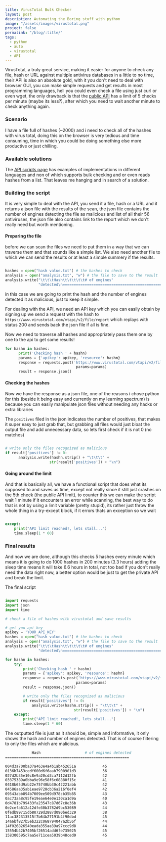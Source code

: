 ```yaml
---
title: VirusTotal Bulk Checker
layout: post
description: Automating the Boring stuff with python
image: "/assets/images/virustotal.png"
project: false
permalink: "/blog/:title/"
tags:
  - python
  - auto
  - virustotal
  - API
---
```


VirusTotal, a truly great service, making it easier for anyone to check any
file, hash or URL against multiple antivirus databases in a little to no time,
their API is also an absolute gold, with it you don't need to deal with browser
GUI, you can make simple requests and get results in most programming languages,
hell you could even check a file using just curl or even wget, the only drawback
is that the [public API](https://developers.virustotal.com/reference) has a limit
of 5 checks per minute (maybe its less?), after which you
need to wait another minute to check anything again.

### Scenario

I have a file full of hashes (~2000) and i need to check all of the hashes with
virus total, doing this on the browser is very tedious and time consuming, time
in which you could be doing something else more productive or just chilling.

### Available solutions

The [API scripts page](https://support.virustotal.com/hc/en-us/articles/115002146469-API-Scripts)
has examples of implementations in different languages and non of
which supports bulk checking and or even reads hashes from a list. That leaves
me hanging and in search of a solution.

### Building the script

It is very simple to deal with the API, you send it a file, hash or a URL and it returns
a json file with the results of the scan, the json file contains the number of
engines detecting the file as malicious and list of all their 56 antiviruses,
the json file also contains link to the report which we don't really need but
worth mentioning.

#### Preparing the file

before we can scan the files we need to put them in a way that we can traverse
them and that sounds like a simple list. We also need another file to which we
can send the results or at least a simple summery if the results.

```python

hashes = open("hash value.txt") # the hashes to check
analysis = open("analysis.txt", "w") # the file to save to the result
analysis.write("\t\t\tHash\t\t\t\t\t# of engines"
               "detected\n========================================================\n\n")
```

in this case we are going to print the hash and the number of engines detected
it as malicious, just to keep it simple.

For dealing with the API, we need an API key which you can easily obtain by signing up
we send a request with the hash to `https://www.virustotal.com/vtapi/v2/file/report`
which replays with status 200 and sends back the json file if all is fine.

Now we need to traverse all hashes and appropriately pass them one by one to the
api to get some results!

```python
for hashn in hashes:
      print('Checking hash ' + hashn)
      params = {'apikey': apikey, 'resource': hashn}
      response = requests.post('https://www.virustotal.com/vtapi/v2/file/report',
                                params=params)
      result = response.json()

```

#### Checking the hashes

Now we have the response as a json file, one of the reasons i chose python for
this (beside it being easy and currently on my learning spectrum)
is because you can easily manipulate json files without needing any hacks
or extra libraries

The `positives` filed in the json indicates the number of positives, that makes
it super easy to just grab that, but grabbing all files would just bloat the
output file and add unnecessary data, so lets first check if it is not 0 (no
matches)

```python

# write only the files recognized as malicious
if result['positives'] != 0:
      analysis.write(hashn.strip() + "\t\t\t" +
                    str(result['positives']) + "\n")

```

#### Going around the limit

And that is basically all, we have a functional script that does what its
supposed to and saves us time, except not really since it still just crashes on
the 5th check (the public API limit), to counter this we can make the script
wait 1 minute if it encounters an error while scanning, the best way to do that
is not by using a limit variable (pretty stupid), its rather just throw the
whole thing in a try-except block, if it errors thats an exception so we wait

```python

except:
    print("API limit reached!, lets stall...")
    time.sleep(1 * 60)

```

### Final results

And now we are done, although this checks 5 hashes every minute which means it is
going to do 1000 hashes in 200 minutes (3.3 hours) adding the sleep time means
it will take 6.6 hours in total, not too bad if you don't really need the data
right now, a better option would be just to get the private API and break the
limit.

The final script

```python

import requests
import json
import time

# check a file of hashes with virustotal and save results

# get you api key
apikey = 'YOUR_API_KEY'
hashes = open("hash value.txt") # the hashes to check
analysis = open("analysis.txt", "w") # the file to save to the result
analysis.write("\t\t\tHash\t\t\t\t\t# of engines"
               "detected\n========================================================\n\n")

for hashn in hashes:
    try:
        print('Checking hash ' + hashn)
        params = {'apikey': apikey, 'resource': hashn}
        response = requests.post('https://www.virustotal.com/vtapi/v2/file/report',
                                params=params)
        result = response.json()

        # write only the files recognized as malicious
        if result['positives'] != 0:
            analysis.write(hashn.strip() + "\t\t\t" +
                               str(result['positives']) + "\n")
    except:
        print("API limit reached!, lets stall...")
        time.sleep(1 * 60)

```

The outputted file is just as it should be, simple and informative, it only
shows the hash and number of engines detected. That is of course filtering to
only the files which are malicious.

```bash
			Hash					# of engines detected
========================================================

004d3a700ba37a463e4a4b1ab452651a			45
0136b7453cedf600d6f6aab7900901d3			36
027d2b35e10c8e9a20cd3ca7112d12fb			42
03375389a0bba9e96e58f6c68880f15c			41
0418b65d9ab22e75740bb30c42221abb			42
04586aa35ab1eae9720cb36a216f0ef4			42
09543abb894b7009ee509d978cb35b85			43
0ac73aa8c95fe19eae64e0e130ca1d9a			40
0d4781b799433fa23547c87d67c8e36b			43
0e2cefa612a12dfe30b3782d9bc53089			44
0fedb99715db80729d2887d090bed329			38
11ac382313515f7b64b27191b4f90dbd			45
14a6bf827b5eb322c068794047a2b56f			44
14f026826540eada355aa39a97ccc9d8			44
15554b42b7405bf26514add6fe735025			45
158300595c7aa5e711cea5039b48ced9			45

```
